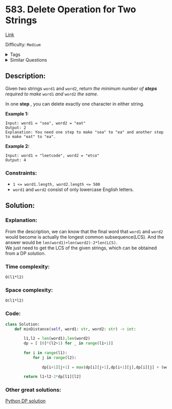 # 583. Delete Operation for Two Strings
[Link](https://leetcode.com/problems/delete-operation-for-two-strings/)

Difficulty: `Medium`

<details>
<summary> Tags</summary>

`String`
</details>

<details>
<summary> Similar Questions</summary>

[Edit Distance](https://leetcode.com/problems/edit-distance/)	`Hard`

[Minimum ASCII Delete Sum for Two Strings](https://leetcode.com/problems/minimum-ascii-delete-sum-for-two-strings/)	`Medium`

[Longest Common Subsequence](https://leetcode.com/problems/longest-common-subsequence/)	`Medium`


</details>

## Description:  
Given two strings `word1` and `word2`, return _the minimum number of **steps**
required to make_ `word1` _and_ `word2` _the same_.

In one **step** , you can delete exactly one character in either string.



**Example 1:**

    
    
    Input: word1 = "sea", word2 = "eat"
    Output: 2
    Explanation: You need one step to make "sea" to "ea" and another step to make "eat" to "ea".
    

**Example 2:**

    
    
    Input: word1 = "leetcode", word2 = "etco"
    Output: 4
    



### Constraints:

  * `1 <= word1.length, word2.length <= 500`
  * `word1` and `word2` consist of only lowercase English letters.



## Solution:  


### Explanation:  
From the description, we can know that the final word that `word1` and `word2` would become is actually the longest common subsequence(LCS).
And the answer would be `len(word1)+len(word2)-2*len(LCS)`.  
We just need to get the LCS of the given strings, which can be obtained from a DP solution.

### Time complexity:
`O(l1*l2)`  
### Space complexity:
`O(l1*l2)`

### Code:  
```python
class Solution:
    def minDistance(self, word1: str, word2: str) -> int:
        
        l1,l2 = len(word1),len(word2)
        dp = [ [0]*(l2+1) for _ in range(l1+1)]
        
        for i in range(l1):
            for j in range(l2):
                
                dp[i+1][j+1] = max(dp[i][j+1],dp[i+1][j],dp[i][j] + (word1[i]==word2[j]))
                
        return l1+l2-2*dp[l1][l2]
```


### Other great solutions:
[Python DP solution](https://leetcode.com/problems/delete-operation-for-two-strings/discuss/103246/Python-DP-solution)
